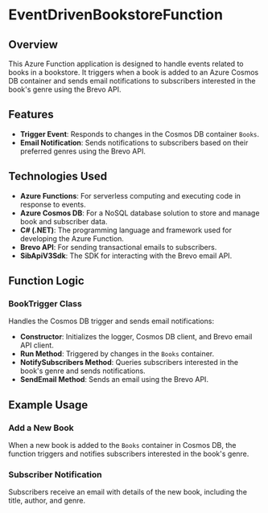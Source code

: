 # EventDrivenBookstoreFunction

## Overview

This Azure Function application is designed to handle events related to books in a bookstore. It triggers when a book is added to an Azure Cosmos DB container and sends email notifications to subscribers interested in the book's genre using the Brevo API.

## Features

- **Trigger Event**: Responds to changes in the Cosmos DB container `Books`.
- **Email Notification**: Sends notifications to subscribers based on their preferred genres using the Brevo API.

## Technologies Used

- **Azure Functions**: For serverless computing and executing code in response to events.
- **Azure Cosmos DB**: For a NoSQL database solution to store and manage book and subscriber data.
- **C# (.NET)**: The programming language and framework used for developing the Azure Function.
- **Brevo API**: For sending transactional emails to subscribers.
- **SibApiV3Sdk**: The SDK for interacting with the Brevo email API.

## Function Logic

### BookTrigger Class

Handles the Cosmos DB trigger and sends email notifications:

- **Constructor**: Initializes the logger, Cosmos DB client, and Brevo email API client.
- **Run Method**: Triggered by changes in the `Books` container.
- **NotifySubscribers Method**: Queries subscribers interested in the book's genre and sends notifications.
- **SendEmail Method**: Sends an email using the Brevo API.

## Example Usage

### Add a New Book

When a new book is added to the `Books` container in Cosmos DB, the function triggers and notifies subscribers interested in the book's genre.

### Subscriber Notification

Subscribers receive an email with details of the new book, including the title, author, and genre.

